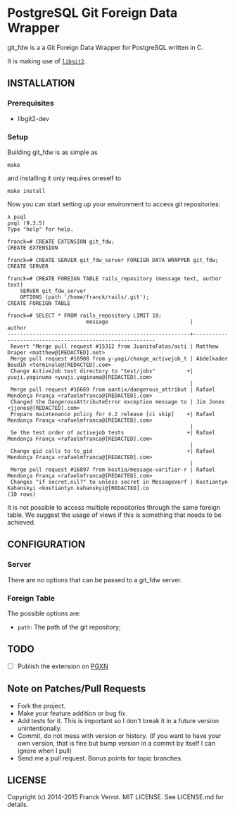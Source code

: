 # PostgreSQL Git Foreign Data Wrapper

git\_fdw is a a Git Foreign Data Wrapper for PostgreSQL written in C.

It is making use of [`libgit2`](libgit2.github.com).

## INSTALLATION

### Prerequisites

* libgit2-dev


### Setup

Building git\_fdw is as simple as

    make

and installing it only requires oneself to

    make install


Now you can start setting up your environment to access git repositories:

    λ psql
    psql (9.3.5)
    Type "help" for help.
    
    franck=# CREATE EXTENSION git_fdw;
    CREATE EXTENSION

    franck=# CREATE SERVER git_fdw_server FOREIGN DATA WRAPPER git_fdw;
    CREATE SERVER

    franck=# CREATE FOREIGN TABLE rails_repository (message text, author text)
        SERVER git_fdw_server
        OPTIONS (path '/home/franck/rails/.git');
    CREATE FOREIGN TABLE

    franck=# SELECT * FROM rails_repository LIMIT 10;
                             message                          |                          author
    ----------------------------------------------------------+----------------------------------------------------------
     Revert "Merge pull request #15312 from JuanitoFatas/acti | Matthew Draper <matthew@[REDACTED].net>
     Merge pull request #16908 from y-yagi/change_activejob_t | Abdelkader Boudih <terminale@[REDACTED].com>
     Change ActiveJob test directory to "test/jobs"          +| yuuji.yaginuma <yuuji.yaginuma@[REDACTED].com>
                                                              |
     Merge pull request #16669 from aantix/dangerous_attribut | Rafael Mendonça França <rafaelmfranca@[REDACTED].com>
     Changed the DangerousAttributeError exception message to | Jim Jones <jjones@[REDACTED].com>
     Prepare maintenance policy for 4.2 release [ci skip]    +| Rafael Mendonça França <rafaelmfranca@[REDACTED].com>
                                                              |
     Se the test order of activejob tests                    +| Rafael Mendonça França <rafaelmfranca@[REDACTED].com>
                                                              |
     Change gid calls to to_gid                              +| Rafael Mendonça França <rafaelmfranca@[REDACTED].com>
                                                              |
     Merge pull request #16897 from kostia/message-varifier-r | Rafael Mendonça França <rafaelmfranca@[REDACTED].com>
     Changes "if secret.nil?" to unless secret in MessageVerf | Kostiantyn Kahanskyi <kostiantyn.kahanskyi@[REDACTED].co
    (10 rows)


It is not possible to access multiple repositories through the same foreign
table. We suggest the usage of views if this is something that needs to be
achieved.

## CONFIGURATION

### Server

There are no options that can be passed to a git\_fdw server.

### Foreign Table

The possible options are:

* `path`: The path of the git repository;

## TODO

* [ ] Publish the extension on [PGXN](http://pgxn.org/)


## Note on Patches/Pull Requests

* Fork the project.
* Make your feature addition or bug fix.
* Add tests for it. This is important so I don't break it in a future version unintentionally.
* Commit, do not mess with version or history. (if you want to have your own version, that is fine but bump version in a commit by itself I can ignore when I pull)
* Send me a pull request. Bonus points for topic branches.

## LICENSE

Copyright (c) 2014-2015 Franck Verrot. MIT LICENSE. See LICENSE.md for details.
